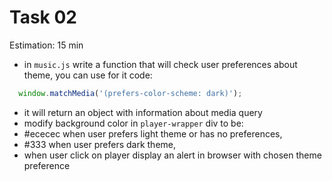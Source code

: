 # Task 02

Estimation: 15 min

- in `music.js` write a function that will check user preferences about theme, you can use for it code:

```js
  window.matchMedia('(prefers-color-scheme: dark)');
```

  - it will return an object with information about media query 
-  modify background color in `player-wrapper` div to be: 
  - #ececec when user prefers light theme or has no preferences, 
  - #333 when user prefers dark theme,
- when user click on player display an alert in browser with chosen theme preference
